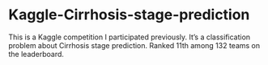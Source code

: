 # Kaggle-Cirrhosis-stage-prediction
This is a Kaggle competition I participated previously. It’s a classification problem about Cirrhosis stage prediction. Ranked 11th among 132 teams on the leaderboard. 
